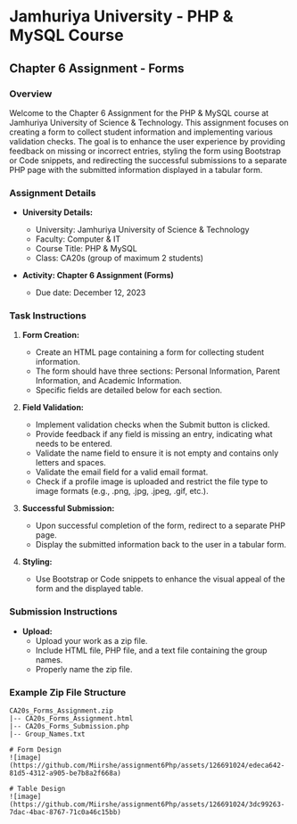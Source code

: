 # Jamhuriya University - PHP & MySQL Course

## Chapter 6 Assignment - Forms

### Overview

Welcome to the Chapter 6 Assignment for the PHP & MySQL course at Jamhuriya University of Science & Technology. This assignment focuses on creating a form to collect student information and implementing various validation checks. The goal is to enhance the user experience by providing feedback on missing or incorrect entries, styling the form using Bootstrap or Code snippets, and redirecting the successful submissions to a separate PHP page with the submitted information displayed in a tabular form.

### Assignment Details

- **University Details:**
  - University: Jamhuriya University of Science & Technology
  - Faculty: Computer & IT
  - Course Title: PHP & MySQL
  - Class: CA20s (group of maximum 2 students)

- **Activity: Chapter 6 Assignment (Forms)**
  - Due date: December 12, 2023

### Task Instructions

1. **Form Creation:**
   - Create an HTML page containing a form for collecting student information.
   - The form should have three sections: Personal Information, Parent Information, and Academic Information.
   - Specific fields are detailed below for each section.

2. **Field Validation:**
   - Implement validation checks when the Submit button is clicked.
   - Provide feedback if any field is missing an entry, indicating what needs to be entered.
   - Validate the name field to ensure it is not empty and contains only letters and spaces.
   - Validate the email field for a valid email format.
   - Check if a profile image is uploaded and restrict the file type to image formats (e.g., .png, .jpg, .jpeg, .gif, etc.).

3. **Successful Submission:**
   - Upon successful completion of the form, redirect to a separate PHP page.
   - Display the submitted information back to the user in a tabular form.

4. **Styling:**
   - Use Bootstrap or Code snippets to enhance the visual appeal of the form and the displayed table.

### Submission Instructions

- **Upload:**
  - Upload your work as a zip file.
  - Include HTML file, PHP file, and a text file containing the group names.
  - Properly name the zip file.

### Example Zip File Structure

```plaintext
CA20s_Forms_Assignment.zip
|-- CA20s_Forms_Assignment.html
|-- CA20s_Forms_Submission.php
|-- Group_Names.txt

# Form Design 
![image](https://github.com/Miirshe/assignment6Php/assets/126691024/edeca642-81d5-4312-a905-be7b8a2f668a)

# Table Design 
![image](https://github.com/Miirshe/assignment6Php/assets/126691024/3dc99263-7dac-4bac-8767-71c0a46c15bb)

